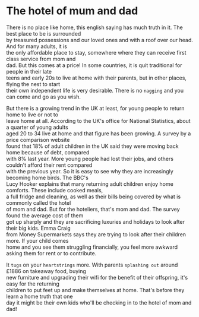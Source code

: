 # The hotel of mum and dad  

There is no place like home, this english saying has much truth in it. The best place to be is surrounded  
by treasured possessions and our loved ones and with a roof over our head. And for many adults, it is  
the only affordable place to stay, somewhere where they can receive first class service from mom and  
dad. But this comes at a price! In some countries, it is quit traditional for people in their late  
teens and early 20s to live at home with their parents, but in other places, flying the nest to start  
their own independent life is very desirable. There is no `nagging` and you can come and go as you wish.  

But there is a growing trend in the UK at least, for young people to return home to live or not to  
leave home at all. According to the UK's office for National Statistics, about a quarter of young adults  
aged 20 to 34 live at home and that figure has been growing. A survey by a price comparison website  
found that 18% of adult children in the UK said they were moving back home because of debt, compared  
with 8% last year. More young people had lost their jobs, and others couldn't afford their rent compared  
with the previous year. So it is easy to see why they are increasingly becoming home birds. The BBC's  
Lucy Hooker explains that many returning adult children enjoy home comforts. These include cooked meals,  
a full fridge and cleaning, as well as their bills being covered by what is commonly called the hotel  
of mom and dad. But for the hoteliers, that's mom and dad. The survey found the average cost of them  
got up sharply and they are sacrificing luxuries and holidays to look after their big kids.  Emma Craig  
from Money Supermarkets says they are trying to look after their children more. If your child comes  
home and you see them struggling financially, you feel more awkward asking them for rent or to contribute.

It `tugs` on your `heartstrings` more. With parents `splashing out` around £1886 on takeaway food, buying  
new furniture and upgrading their wifi for the benefit of their offspring, it's easy for the returning  
children to put feet up and make themselves at home. That's before they learn a home truth that one  
day it might be their own kids who'll be checking in to the hotel of mom and dad!  

